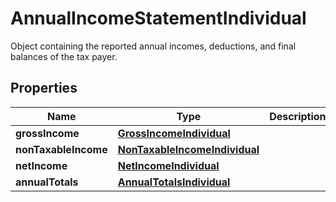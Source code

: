 

# AnnualIncomeStatementIndividual

Object containing the reported annual incomes, deductions, and final balances of the tax payer.

## Properties

| Name | Type | Description | Notes |
|------------ | ------------- | ------------- | -------------|
|**grossIncome** | [**GrossIncomeIndividual**](GrossIncomeIndividual.md) |  |  |
|**nonTaxableIncome** | [**NonTaxableIncomeIndividual**](NonTaxableIncomeIndividual.md) |  |  |
|**netIncome** | [**NetIncomeIndividual**](NetIncomeIndividual.md) |  |  |
|**annualTotals** | [**AnnualTotalsIndividual**](AnnualTotalsIndividual.md) |  |  |



